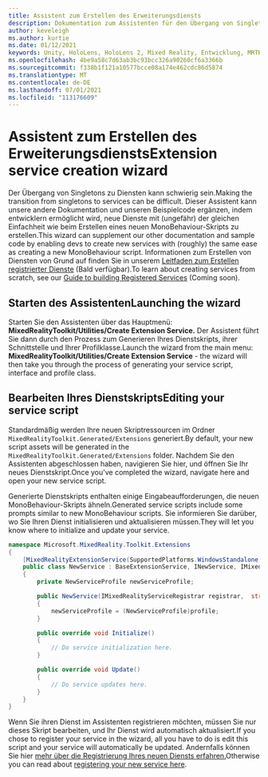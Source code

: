 ```yaml
---
title: Assistent zum Erstellen des Erweiterungsdiensts
description: Dokumentation zum Assistenten für den Übergang von Singletons zu MrTK-Diensten
author: keveleigh
ms.author: kurtie
ms.date: 01/12/2021
keywords: Unity, HoloLens, HoloLens 2, Mixed Reality, Entwicklung, MRTK,
ms.openlocfilehash: 4be9a58c7d63ab3bc93bcc326a90260cf6a3366b
ms.sourcegitcommit: f338b1f121a10577bcce08a174e462cdc86d5874
ms.translationtype: MT
ms.contentlocale: de-DE
ms.lasthandoff: 07/01/2021
ms.locfileid: "113176609"
---
```

# <a name="extension-service-creation-wizard"></a><span data-ttu-id="0d22c-104">Assistent zum Erstellen des Erweiterungsdiensts</span><span class="sxs-lookup"><span data-stu-id="0d22c-104">Extension service creation wizard</span></span>

<span data-ttu-id="0d22c-105">Der Übergang von Singletons zu Diensten kann schwierig sein.</span><span class="sxs-lookup"><span data-stu-id="0d22c-105">Making the transition from singletons to services can be difficult.</span></span> <span data-ttu-id="0d22c-106">Dieser Assistent kann unsere andere Dokumentation und unseren Beispielcode ergänzen, indem entwicklern ermöglicht wird, neue Dienste mit (ungefähr) der gleichen Einfachheit wie beim Erstellen eines neuen MonoBehaviour-Skripts zu erstellen.</span><span class="sxs-lookup"><span data-stu-id="0d22c-106">This wizard can supplement our other documentation and sample code by enabling devs to create new services with (roughly) the same ease as creating a new MonoBehaviour script.</span></span> <span data-ttu-id="0d22c-107">Informationen zum Erstellen von Diensten von Grund auf finden Sie in unserem [Leitfaden zum Erstellen registrierter Dienste](../../configuration/mixed-reality-configuration-guide.md) (Bald verfügbar).</span><span class="sxs-lookup"><span data-stu-id="0d22c-107">To learn about creating services from scratch, see our [Guide to building Registered Services](../../configuration/mixed-reality-configuration-guide.md) (Coming soon).</span></span>

## <a name="launching-the-wizard"></a><span data-ttu-id="0d22c-108">Starten des Assistenten</span><span class="sxs-lookup"><span data-stu-id="0d22c-108">Launching the wizard</span></span>

<span data-ttu-id="0d22c-109">Starten Sie den Assistenten über das Hauptmenü: **MixedRealityToolkit/Utilities/Create Extension Service.** Der Assistent führt Sie dann durch den Prozess zum Generieren Ihres Dienstskripts, ihrer Schnittstelle und Ihrer Profilklasse.</span><span class="sxs-lookup"><span data-stu-id="0d22c-109">Launch the wizard from the main menu: **MixedRealityToolkit/Utilities/Create Extension Service** - the wizard will then take you through the process of generating your service script, interface and profile class.</span></span>

## <a name="editing-your-service-script"></a><span data-ttu-id="0d22c-110">Bearbeiten Ihres Dienstskripts</span><span class="sxs-lookup"><span data-stu-id="0d22c-110">Editing your service script</span></span>

<span data-ttu-id="0d22c-111">Standardmäßig werden Ihre neuen Skriptressourcen im Ordner `MixedRealityToolkit.Generated/Extensions` generiert.</span><span class="sxs-lookup"><span data-stu-id="0d22c-111">By default, your new script assets will be generated in the `MixedRealityToolkit.Generated/Extensions` folder.</span></span> <span data-ttu-id="0d22c-112">Nachdem Sie den Assistenten abgeschlossen haben, navigieren Sie hier, und öffnen Sie Ihr neues Dienstskript.</span><span class="sxs-lookup"><span data-stu-id="0d22c-112">Once you've completed the wizard, navigate here and open your new service script.</span></span>

<span data-ttu-id="0d22c-113">Generierte Dienstskripts enthalten einige Eingabeaufforderungen, die neuen MonoBehaviour-Skripts ähneln.</span><span class="sxs-lookup"><span data-stu-id="0d22c-113">Generated service scripts include some prompts similar to new MonoBehaviour scripts.</span></span> <span data-ttu-id="0d22c-114">Sie informieren Sie darüber, wo Sie Ihren Dienst initialisieren und aktualisieren müssen.</span><span class="sxs-lookup"><span data-stu-id="0d22c-114">They will let you know where to initialize and update your service.</span></span>

```csharp
namespace Microsoft.MixedReality.Toolkit.Extensions
{
    [MixedRealityExtensionService(SupportedPlatforms.WindowsStandalone|SupportedPlatforms.MacStandalone|SupportedPlatforms.LinuxStandalone|SupportedPlatforms.WindowsUniversal)]
    public class NewService : BaseExtensionService, INewService, IMixedRealityExtensionService
    {
        private NewServiceProfile newServiceProfile;

        public NewService(IMixedRealityServiceRegistrar registrar,  string name,  uint priority,  BaseMixedRealityProfile profile) : base(registrar, name, priority, profile) 
        {
            newServiceProfile = (NewServiceProfile)profile;
        }

        public override void Initialize()
        {
            // Do service initialization here.
        }

        public override void Update()
        {
            // Do service updates here.
        }
    }
}
```

<span data-ttu-id="0d22c-115">Wenn Sie ihren Dienst im Assistenten registrieren möchten, müssen Sie nur dieses Skript bearbeiten, und Ihr Dienst wird automatisch aktualisiert.</span><span class="sxs-lookup"><span data-stu-id="0d22c-115">If you chose to register your service in the wizard, all you have to do is edit this script and your service will automatically be updated.</span></span> <span data-ttu-id="0d22c-116">Andernfalls können Sie hier [mehr über die Registrierung Ihres neuen Diensts erfahren.](../../configuration/mixed-reality-configuration-guide.md)</span><span class="sxs-lookup"><span data-stu-id="0d22c-116">Otherwise you can read about [registering your new service here](../../configuration/mixed-reality-configuration-guide.md).</span></span>
